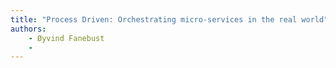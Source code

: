 ```yaml
---
title: "Process Driven: Orchestrating micro-services in the real world"
authors:
    - Øyvind Fanebust
    -                            
---
```


